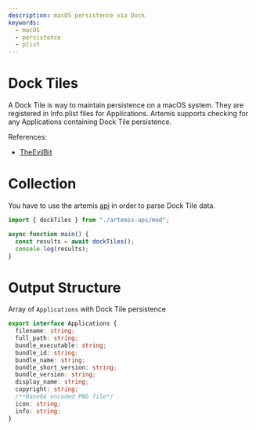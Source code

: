 ```yaml
---
description: macOS persistence via Dock
keywords:
  - macOS
  - persistence
  - plist
---
```


# Dock Tiles

A Dock Tile is way to maintain persistence on a macOS system. They are
registered in Info.plist files for Applications. Artemis supports checking for
any Applications containing Dock Tile persistence.

References:

- [TheEvilBit](https://theevilbit.github.io/beyond/beyond_0032/)

# Collection

You have to use the artemis [api](../../API/overview.md) in order to parse Dock
Tile data.

```typescript
import { dockTiles } from "./artemis-api/mod";

async function main() {
  const results = await dockTiles();
  console.log(results);
}
```

# Output Structure

Array of `Applications` with Dock Tile persistence

```typescript
export interface Applications {
  filename: string;
  full_path: string;
  bundle_executable: string;
  bundle_id: string;
  bundle_name: string;
  bundle_short_version: string;
  bundle_version: string;
  display_name: string;
  copyright: string;
  /**Base64 encoded PNG file*/
  icon: string;
  info: string;
}
```
